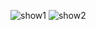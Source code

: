 ![show1](https://user-images.githubusercontent.com/83461883/170833747-5f6b6224-8f57-487c-837d-6a877ad8b4c1.jpg)
![show2](https://user-images.githubusercontent.com/83461883/170833749-251e44bf-c3ff-44b0-9646-629ca06361a4.jpg)
